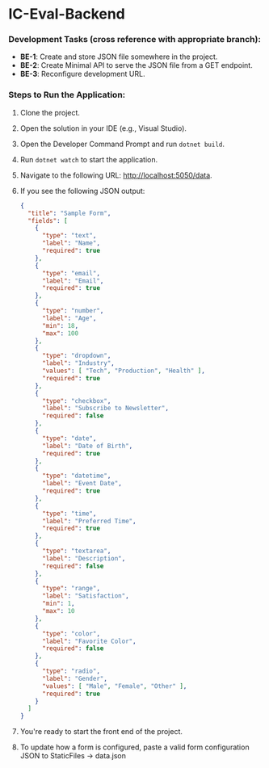 # IC-Eval-Backend

### Development Tasks (cross reference with appropriate branch):

- **BE-1**: Create and store JSON file somewhere in the project.
- **BE-2**: Create Minimal API to serve the JSON file from a GET endpoint.
- **BE-3**: Reconfigure development URL.

### Steps to Run the Application:

1. Clone the project.
2. Open the solution in your IDE (e.g., Visual Studio).
3. Open the Developer Command Prompt and run `dotnet build`.
4. Run `dotnet watch` to start the application.
5. Navigate to the following URL: [http://localhost:5050/data](http://localhost:5050/data).
6. If you see the following JSON output:

    ```json
    {
      "title": "Sample Form",
      "fields": [
        {
          "type": "text",
          "label": "Name",
          "required": true
        },
        {
          "type": "email",
          "label": "Email",
          "required": true
        },
        {
          "type": "number",
          "label": "Age",
          "min": 18,
          "max": 100
        },
        {
          "type": "dropdown",
          "label": "Industry",
          "values": [ "Tech", "Production", "Health" ],
          "required": true
        },
        {
          "type": "checkbox",
          "label": "Subscribe to Newsletter",
          "required": false
        },
        {
          "type": "date",
          "label": "Date of Birth",
          "required": true
        },
        {
          "type": "datetime",
          "label": "Event Date",
          "required": true
        },
        {
          "type": "time",
          "label": "Preferred Time",
          "required": true
        },
        {
          "type": "textarea",
          "label": "Description",
          "required": false
        },
        {
          "type": "range",
          "label": "Satisfaction",
          "min": 1,
          "max": 10
        },
        {
          "type": "color",
          "label": "Favorite Color",
          "required": false
        },
        {
          "type": "radio",
          "label": "Gender",
          "values": [ "Male", "Female", "Other" ],
          "required": true
        }
      ]
    }
    ```

7. You're ready to start the front end of the project.
8. To update how a form is configured, paste a valid form configuration JSON to StaticFiles -> data.json